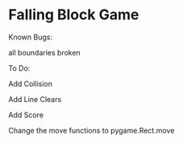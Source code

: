 # Falling Block Game

Known Bugs:

all boundaries broken

To Do:

Add Collision

Add Line Clears

Add Score

Change the move functions to pygame.Rect.move
